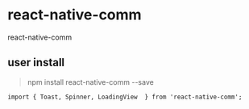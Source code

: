 # react-native-comm
react-native-comm


## user install

> npm install react-native-comm --save


```
import { Toast, Spinner, LoadingView  } from 'react-native-comm';


```